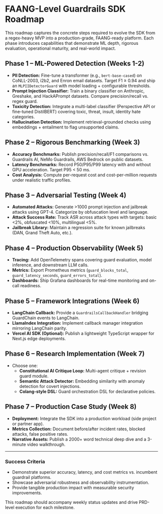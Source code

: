 # FAANG-Level Guardrails SDK Roadmap

This roadmap captures the concrete steps required to evolve the SDK from a regex-heavy MVP into a production-grade, FAANG-ready platform. Each phase introduces capabilities that demonstrate ML depth, rigorous evaluation, operational maturity, and real-world impact.

## Phase 1 – ML-Powered Detection (Weeks 1-2)
- **PII Detection:** Fine-tune a transformer (e.g., `bert-base-cased`) on CoNLL-2003, i2b2, and Enron email datasets. Target F1 ≥ 0.94 and ship an `MLPIIDetectorGuard` with model loading + configurable thresholds.
- **Prompt Injection Classifier:** Train a binary classifier on Anthropic, Greshake, and HackAPrompt datasets. Compare precision/recall vs. regex guard.
- **Toxicity Detection:** Integrate a multi-label classifier (Perspective API or fine-tuned DistilBERT) covering toxic, threat, insult, identity hate categories.
- **Hallucination Detection:** Implement retrieval-grounded checks using embeddings + entailment to flag unsupported claims.

## Phase 2 – Rigorous Benchmarking (Week 3)
- **Accuracy Benchmarks:** Publish precision/recall/F1 comparisons vs. Guardrails AI, NeMo Guardrails, AWS Bedrock on public datasets.
- **Latency Benchmarks:** Record P50/P95/P99 latency with and without GPU acceleration. Target P95 < 50 ms.
- **Cost Analysis:** Compute per-request cost and cost-per-million requests under realistic traffic profiles.

## Phase 3 – Adversarial Testing (Week 4)
- **Automated Attacks:** Generate >1000 prompt injection and jailbreak attacks using GPT-4. Categorize by obfuscation level and language.
- **Attack Success Rate:** Track ASR across attack types with targets: basic <2%, obfuscated <10%, multilingual <5%.
- **Jailbreak Library:** Maintain a regression suite for known jailbreaks (DAN, Grand Theft Auto, etc.).

## Phase 4 – Production Observability (Week 5)
- **Tracing:** Add OpenTelemetry spans covering guard evaluation, model inference, and downstream LLM calls.
- **Metrics:** Export Prometheus metrics (`guard_blocks_total`, `guard_latency_seconds`, `guard_errors_total`).
- **Dashboards:** Ship Grafana dashboards for real-time monitoring and on-call readiness.

## Phase 5 – Framework Integrations (Week 6)
- **LangChain Callback:** Provide a `GuardrailsCallbackHandler` bridging GuardChain events to LangChain.
- **LlamaIndex Integration:** Implement callback manager integration mirroring LangChain parity.
- **Vercel AI SDK (Optional):** Publish a lightweight TypeScript wrapper for Next.js edge deployments.

## Phase 6 – Research Implementation (Week 7)
- Choose one:
  - **Constitutional AI Critique Loop:** Multi-agent critique + revision guard module.
  - **Semantic Attack Detector:** Embedding similarity with anomaly detection for covert injections.
  - **Colang-style DSL:** Guard orchestration DSL for declarative policies.

## Phase 7 – Production Case Study (Week 8)
- **Deployment:** Integrate the SDK into a production workload (side project or partner app).
- **Metrics Collection:** Document before/after incident rates, blocked attacks, false positive rates.
- **Narrative Assets:** Publish a 2000+ word technical deep dive and a 3-minute video walkthrough.

---

### Success Criteria
- Demonstrate superior accuracy, latency, and cost metrics vs. incumbent guardrail platforms.
- Showcase adversarial robustness and observability instrumentation.
- Provide tangible production impact with measurable security improvements.

This roadmap should accompany weekly status updates and drive PRD-level execution for each milestone.
